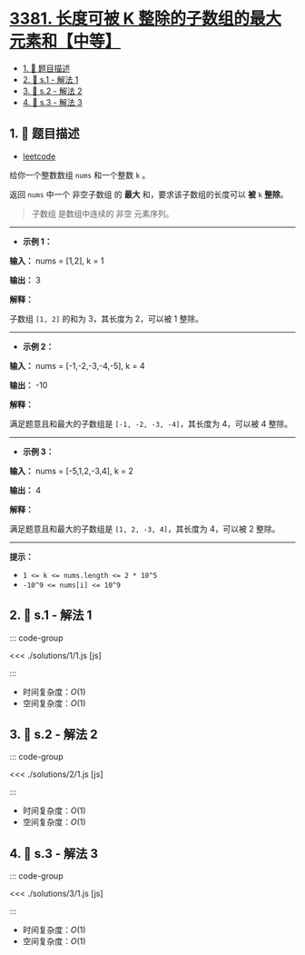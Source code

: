 # [3381. 长度可被 K 整除的子数组的最大元素和【中等】](https://github.com/tnotesjs/TNotes.leetcode/tree/main/notes/3381.%20%E9%95%BF%E5%BA%A6%E5%8F%AF%E8%A2%AB%20K%20%E6%95%B4%E9%99%A4%E7%9A%84%E5%AD%90%E6%95%B0%E7%BB%84%E7%9A%84%E6%9C%80%E5%A4%A7%E5%85%83%E7%B4%A0%E5%92%8C%E3%80%90%E4%B8%AD%E7%AD%89%E3%80%91)

<!-- region:toc -->

- [1. 📝 题目描述](#1--题目描述)
- [2. 🎯 s.1 - 解法 1](#2--s1---解法-1)
- [3. 🎯 s.2 - 解法 2](#3--s2---解法-2)
- [4. 🎯 s.3 - 解法 3](#4--s3---解法-3)

<!-- endregion:toc -->

## 1. 📝 题目描述

- [leetcode](https://leetcode.cn/problems/maximum-subarray-sum-with-length-divisible-by-k/)

给你一个整数数组 `nums` 和一个整数 `k` 。

返回 `nums` 中一个 非空子数组 的 **最大** 和，要求该子数组的长度可以 **被** `k` **整除**。

> 子数组 是数组中连续的 非空 元素序列。

---

- **示例 1：**

**输入：** nums = [1,2], k = 1

**输出：** 3

**解释：**

子数组 `[1, 2]` 的和为 3，其长度为 2，可以被 1 整除。

---

- **示例 2：**

**输入：** nums = [-1,-2,-3,-4,-5], k = 4

**输出：** -10

**解释：**

满足题意且和最大的子数组是 `[-1, -2, -3, -4]`，其长度为 4，可以被 4 整除。

---

- **示例 3：**

**输入：** nums = [-5,1,2,-3,4], k = 2

**输出：** 4

**解释：**

满足题意且和最大的子数组是 `[1, 2, -3, 4]`，其长度为 4，可以被 2 整除。

---

**提示：**

- `1 <= k <= nums.length <= 2 * 10^5`
- `-10^9 <= nums[i] <= 10^9`

## 2. 🎯 s.1 - 解法 1

::: code-group

<<< ./solutions/1/1.js [js]

:::

- 时间复杂度：$O(1)$
- 空间复杂度：$O(1)$

## 3. 🎯 s.2 - 解法 2

::: code-group

<<< ./solutions/2/1.js [js]

:::

- 时间复杂度：$O(1)$
- 空间复杂度：$O(1)$

## 4. 🎯 s.3 - 解法 3

::: code-group

<<< ./solutions/3/1.js [js]

:::

- 时间复杂度：$O(1)$
- 空间复杂度：$O(1)$
